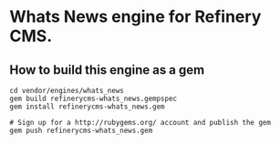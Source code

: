 # Whats News engine for Refinery CMS.

## How to build this engine as a gem

    cd vendor/engines/whats_news
    gem build refinerycms-whats_news.gempspec
    gem install refinerycms-whats_news.gem
    
    # Sign up for a http://rubygems.org/ account and publish the gem
    gem push refinerycms-whats_news.gem
